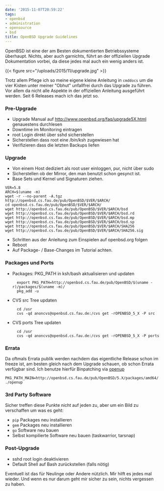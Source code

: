 ```yaml
---
date: '2015-11-07T20:59:22'
tags:
- openbsd
- administration
- opensource
- bsd
title: OpenBSD Upgrade Guidelines
---
```


OpenBSD ist eine der am Besten dokumentierten Betriebssysteme überhaupt.
Nichts, aber auch garnichts, führt an der offiziellen Upgrade Dokumentation
vorbei, da diese jedes mal auch ein wenig anders ist.

{{< figure src="/uploads/2015/11/upgrade.jpg" >}}

Trotz allem Pflege ich so meine eigene kleine Anleitung in `cmddocs` um die
vier Kisten unter meiner "Obhut" unfallfrei durch das Upgrade zu führen.
Vor allem da nicht alle Aspekte in der offiziellen Anleitung ausgeführt
werden. Seit 6 Releases mach ich das jetzt so.

### Pre-Upgrade

* Upgrade Manual auf http://www.openbsd.org/faq/upgrade5X.html genauestens durchlesen
* Downtime im Monitoring eintragen
* root Login direkt über sshd sicherstellen
* Sicherstellen dass root eine /bin/ksh zugewiesen hat
* Verifizieren dass die letzten Backups liefen

### Upgrade

* Von einem Host dediziert als root user einloggen, pur, nicht über sudo
* Sicherstellen ob der Mirror, den man benutzt schon gesynct ist.
* Base Sets und Kernel und Signaturen ziehen.

```
VER=5.8
ARCH=$(uname -m)
wget -r --no-parent -A.tgz http://openbsd.cs.fau.de/pub/OpenBSD/$VER/$ARCH/
cd openbsd.cs.fau.de/pub/OpenBSD/$VER/$ARCH/
wget http://openbsd.cs.fau.de/pub/OpenBSD/$VER/$ARCH/bsd
wget http://openbsd.cs.fau.de/pub/OpenBSD/$VER/$ARCH/bsd.rd
wget http://openbsd.cs.fau.de/pub/OpenBSD/$VER/$ARCH/bsd.mp
wget http://openbsd.cs.fau.de/pub/OpenBSD/$VER/$ARCH/bsd.sp
wget http://openbsd.cs.fau.de/pub/OpenBSD/$VER/$ARCH/SHA256
wget http://openbsd.cs.fau.de/pub/OpenBSD/$VER/$ARCH/SHA256.sig
```

* Schritten aus der Anleitung zum Einspielen auf openbsd.org folgen
* Reboot
* Auf Package- / Base-Changes im Tutorial achten.

### Packages und Ports

* Packages: PKG_PATH in ksh/bash aktualisieren und updaten

		export PKG_PATH=http://openbsd.cs.fau.de/pub/OpenBSD/$(uname -r)/packages/$(uname -m)/
		pkg_add -u

* CVS src Tree updaten

		cd /usr
		cvs -qd anoncvs@openbsd.cs.fau.de:/cvs get -rOPENBSD_5_X -P src

* CVS ports Tree updaten

		cd /usr
		cvs -qd anoncvs@openbsd.cs.fau.de:/cvs get -rOPENBSD_5_X -P ports

### Errata

Da oftmals Errata publik werden nachdem das eigentliche Release schon im
freeze ist, am besten gleich nach dem Upgrade schauen, ob schon Errata
verfügbar sind. Ich benutze hierfür Binpatching via
[openup](http://www.mtier.org/index.php/solutions/apps/openup/)


    PKG_PATH_MAIN=http://openbsd.cs.fau.de/pub/OpenBSD/5.X/packages/amd64/
    ./openup

### 3rd Party Software

Sicher treffen diese Punkte nicht auf jeden zu, aber um ein Bild zu
verschaffen um was es geht:

* `pip` Packages neu installieren
* `gem` Packages neu installieren
* `go` Software neu bauen
* Selbst kompilierte Software neu bauen (taskwarrior, tarsnap)

### Post-Upgrade

* sshd root login deaktivieren
* Default Shell auf Bash zurückstellen (falls nötig)

Eventuell ist das für Neulinge oder Andere nützlich. Mir hilft es jedes mal
wieder. Und wenn es nur darum geht mir sicher zu sein, nichts vergessen zu
haben.